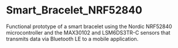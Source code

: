 # Smart_Bracelet_NRF52840
Functional prototype of a smart bracelet using the Nordic NRF52840 microcontroller and the MAX30102 and LSM6DS3TR-C sensors that transmits data via Bluetooth LE to a mobile application.
